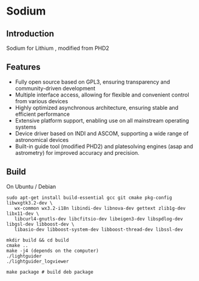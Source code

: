 # Sodium

## Introduction

Sodium for Lithium , modified from PHD2

## Features

+ Fully open source based on GPL3, ensuring transparency and community-driven development
+ Multiple interface access, allowing for flexible and convenient control from various devices
+ Highly optimized asynchronous architecture, ensuring stable and efficient performance
+ Extensive platform support, enabling use on all mainstream operating systems
+ Device driver based on INDI and ASCOM, supporting a wide range of astronomical devices
+ Built-in guide tool (modified PHD2) and platesolving engines (asap and astrometry) for improved accuracy and precision.

## Build

On Ubuntu / Debian

```shell
sudo apt-get install build-essential gcc git cmake pkg-config libwxgtk3.2-dev \
   wx-common wx3.2-i18n libindi-dev libnova-dev gettext zlib1g-dev libx11-dev \
   libcurl4-gnutls-dev libcfitsio-dev libeigen3-dev libspdlog-dev libgsl-dev libboost-dev \
   libasio-dev libboost-system-dev libboost-thread-dev libssl-dev
```

```shell
mkdir build && cd build
cmake ..
make -j4 (depends on the computer)
./lightguider
./lightguider_logviewer

make package # build deb package
```
